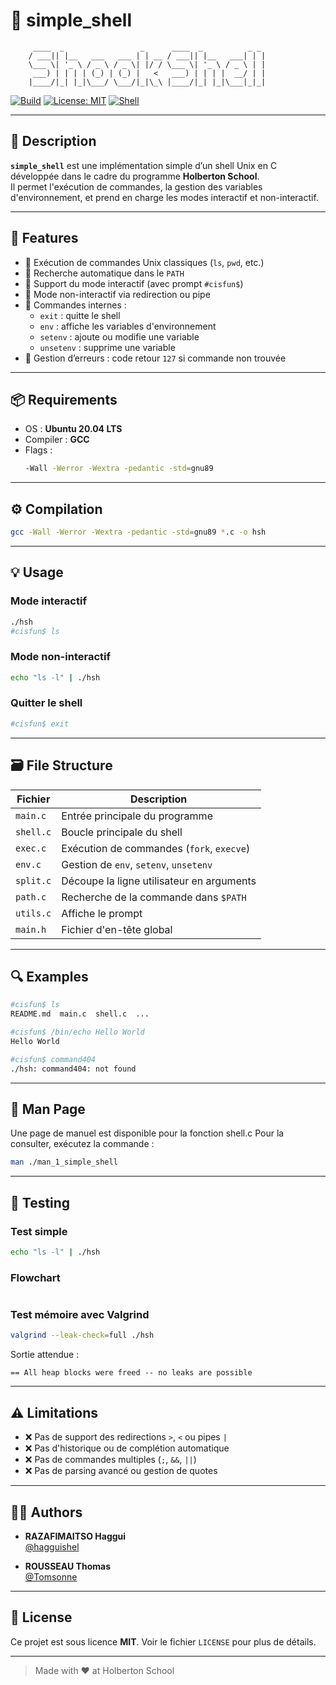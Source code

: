 # 🐚 simple_shell

```
     ____  _                 _      ____  _          _ _
    / ___|| |__   ___   ___ | | __ / ___|| |__   ___| | |
    \___ \| '_ \ / _ \ / _ \| |/ / \___ \| '_ \ / _ \ | |
     ___) | | | | (_) | (_) |   <   ___) | | | |  __/ | |
    |____/|_| |_|\___/ \___/|_|\_\ |____/|_| |_|\___|_|_|
```

[![Build](https://img.shields.io/badge/build-passing-brightgreen)](https://github.com/hagguishel/holbertonschool-simple_shell)
[![License: MIT](https://img.shields.io/badge/License-MIT-blue.svg)](https://opensource.org/licenses/MIT)
[![Shell](https://img.shields.io/badge/made%20with-C89-orange.svg)](https://en.wikipedia.org/wiki/C89)

---

## 📖 Description

**`simple_shell`** est une implémentation simple d’un shell Unix en C développée dans le cadre du programme **Holberton School**.  
Il permet l'exécution de commandes, la gestion des variables d'environnement, et prend en charge les modes interactif et non-interactif.

---

## 🚀 Features

- 🔹 Exécution de commandes Unix classiques (`ls`, `pwd`, etc.)
- 🔹 Recherche automatique dans le `PATH`
- 🔹 Support du mode interactif (avec prompt `#cisfun$`)
- 🔹 Mode non-interactif via redirection ou pipe
- 🔹 Commandes internes :
  - `exit` : quitte le shell
  - `env` : affiche les variables d'environnement
  - `setenv` : ajoute ou modifie une variable
  - `unsetenv` : supprime une variable
- 🔹 Gestion d’erreurs : code retour `127` si commande non trouvée

---

## 📦 Requirements

- OS : **Ubuntu 20.04 LTS**
- Compiler : **GCC**
- Flags :
  ```bash
  -Wall -Werror -Wextra -pedantic -std=gnu89
  ```

---

## ⚙️ Compilation

```bash
gcc -Wall -Werror -Wextra -pedantic -std=gnu89 *.c -o hsh
```

---

## 💡 Usage

### Mode interactif
```bash
./hsh
#cisfun$ ls
```

### Mode non-interactif
```bash
echo "ls -l" | ./hsh
```

### Quitter le shell
```bash
#cisfun$ exit
```

---

## 🗃️ File Structure

| Fichier     | Description                                  |
|-------------|----------------------------------------------|
| `main.c`    | Entrée principale du programme               |
| `shell.c`   | Boucle principale du shell                   |
| `exec.c`    | Exécution de commandes (`fork`, `execve`)    |
| `env.c`     | Gestion de `env`, `setenv`, `unsetenv`       |
| `split.c`   | Découpe la ligne utilisateur en arguments    |
| `path.c`    | Recherche de la commande dans `$PATH`        |
| `utils.c`   | Affiche le prompt                            |
| `main.h`    | Fichier d'en-tête global                     |

---

## 🔍 Examples

```bash
#cisfun$ ls
README.md  main.c  shell.c  ...

#cisfun$ /bin/echo Hello World
Hello World

#cisfun$ command404
./hsh: command404: not found
```

---

## 📙 Man Page

Une page de manuel est disponible pour la fonction shell.c Pour la consulter, exécutez la commande :
```bash
man ./man_1_simple_shell
```

---

## 🧪 Testing

### Test simple
```bash
echo "ls -l" | ./hsh
```
### Flowchart
```bash

```

### Test mémoire avec Valgrind
```bash
valgrind --leak-check=full ./hsh
```

Sortie attendue :
```
== All heap blocks were freed -- no leaks are possible
```

---

## ⚠️ Limitations

- ❌ Pas de support des redirections `>`, `<` ou pipes `|`
- ❌ Pas d'historique ou de complétion automatique
- ❌ Pas de commandes multiples (`;`, `&&`, `||`)
- ❌ Pas de parsing avancé ou gestion de quotes

---

## 🧑‍💼 Authors

- **RAZAFIMAITSO Haggui**  
  [@hagguishel](https://github.com/hagguishel)

- **ROUSSEAU Thomas**  
  [@Tomsonne](https://github.com/Tomsonne)

---

## 🪪 License

Ce projet est sous licence **MIT**. Voir le fichier `LICENSE` pour plus de détails.

---

> Made with ❤️ at Holberton School

